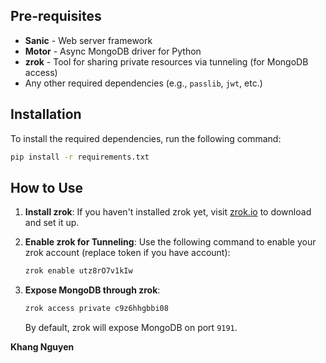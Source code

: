 
## Pre-requisites

- **Sanic** - Web server framework
- **Motor** - Async MongoDB driver for Python
- **zrok** - Tool for sharing private resources via tunneling (for MongoDB access)
- Any other required dependencies (e.g., `passlib`, `jwt`, etc.)

## Installation

To install the required dependencies, run the following command:

```bash
pip install -r requirements.txt
```

## How to Use

1. **Install zrok**: If you haven't installed zrok yet, visit [zrok.io](https://zrok.io) to download and set it up.

2. **Enable zrok for Tunneling**: Use the following command to enable your zrok account (replace token if you have account):

    ```bash
    zrok enable utz8rO7v1kIw
    ```

3. **Expose MongoDB through zrok**:

    ```bash
    zrok access private c9z6hhgbbi08
    ```

    By default, zrok will expose MongoDB on port `9191`.

**Khang Nguyen**
